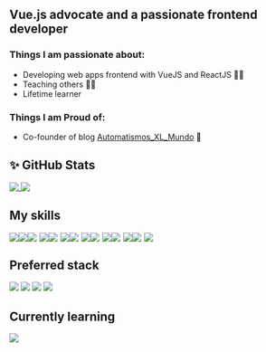 ## Vue.js advocate and a passionate frontend developer

### Things I am passionate about:

- Developing web apps frontend with VueJS and ReactJS 👨‍💻
- Teaching others 👨‍🏫
- Lifetime learner

### Things I am Proud of:

- Co-founder of blog [Automatismos_XL_Mundo](https://automatismosmundo.com/) 📝

## ✨ GitHub Stats

<a href="https://github.com/elC0mpa">
  <img align="top" src="https://github-readme-stats.vercel.app/api?username=elC0mpa&hide_rank=false&show_icons=true&line_height=27&count_private=true&theme=vue" />
</a>
<a href="https://github.com/elC0mpa">
  <img align="top" src="https://github-readme-stats.vercel.app/api/top-langs/?username=elC0mpa&hide=tex,html,css&count_private=true&theme=vue" />
</a>

## My skills

<div style="display: flex;align-items: center">
<img src="https://img.icons8.com/color/48/000000/html-5--v1.png"/>
<img src="https://img.icons8.com/color/48/000000/css3.png"/>
<img src="https://img.icons8.com/color/48/000000/javascript--v1.png" style="margin-right: 5px"/>
<img src="https://img.icons8.com/ios/40/000000/ampersand.png"/>
<img src="https://img.icons8.com/ios/40/000000/ampersand.png"/>
<img src="https://img.icons8.com/color/48/000000/nodejs.png" style="margin-left: 5px"/>
<img src="https://img.icons8.com/color/48/000000/typescript.png" style="margin-right: 5px"/>
<img src="https://img.icons8.com/ios/40/000000/ampersand.png"/>
<img src="https://img.icons8.com/ios/40/000000/ampersand.png"/>
<img src="https://img.icons8.com/color/48/000000/vue-js.png" style="margin-left: 5px"/>
<img src="https://img.icons8.com/offices/40/000000/react.png" style="margin-right: 5px"/>
<img src="https://img.icons8.com/ios/40/000000/ampersand.png"/>
<img src="https://img.icons8.com/ios/40/000000/ampersand.png"/>
<img src="https://img.icons8.com/color/48/000000/sass.png" style="margin-left: 5px"/>
</div>

## Preferred stack

<div>
<img src="https://img.icons8.com/color/48/000000/html-5--v1.png"/>
<img src="https://img.icons8.com/color/48/000000/sass.png" />
<img src="https://img.icons8.com/color/48/000000/typescript.png" />
<img src="https://img.icons8.com/color/48/000000/vue-js.png" />
</div>

## Currently learning

<img src="https://img.icons8.com/color/50/000000/flutter.png"/>
